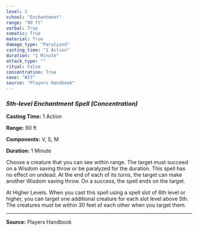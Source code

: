 ```yaml
---
level: 5
school: "Enchantment"
range: "90 ft"
verbal: True
somatic: True
material: True
damage_type: "Paralyzed"
casting_time: "1 Action"
duration: "1 Minute"
attack_type: ""
ritual: False
concentration: True
save: "WIS"
source: "Players Handbook"
---
```


### *5th-level Enchantment Spell* *(Concentration)*

**Casting Time:** 1 Action

**Range:** 90 ft

**Components:** V, S, M

**Duration:** 1 Minute

Choose a creature that you can see within range. The target must succeed on a Wisdom saving throw or be paralyzed for the duration. This spell has no effect on undead. At the end of each of its turns, the target can make another Wisdom saving throw. On a success, the spell ends on the target.
 
 At Higher Levels. When you cast this spell using a spell slot of 6th level or higher, you can target one additional creature for each slot level above 5th. The creatures must be within 30 feet of each other when you target them.

---
**Source:** Players Handbook
